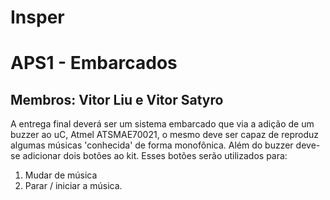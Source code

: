 # Insper
# APS1 - Embarcados
## Membros: Vitor Liu e Vitor Satyro

A entrega final deverá ser um sistema embarcado que via a adição de um buzzer ao uC, Atmel ATSMAE70021, o mesmo deve ser capaz de reproduz algumas músicas 'conhecida' de forma monofônica. Além do buzzer deve-se adicionar dois botões ao kit. Esses botões serão utilizados para:

1. Mudar de música
2. Parar / iniciar a música.
